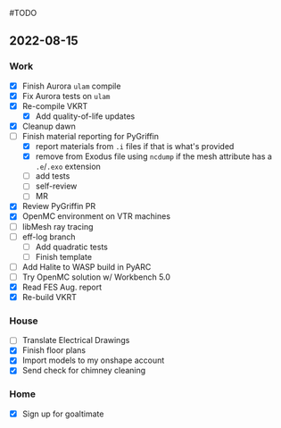 #TODO

## 2022-08-15

### Work
  - [x] Finish Aurora `ulam`  compile
  - [x] Fix Aurora tests on `ulam`
  - [x] Re-compile VKRT
	  - [x] Add quality-of-life updates
  - [x] Cleanup dawn
  - [ ] Finish material reporting for PyGriffin
	  - [x] report materials from `.i` files if that is what's provided
	  - [x] remove from Exodus file using `ncdump` if the mesh attribute has a `.e`/`.exo` extension
	  - [ ] add tests
	  - [ ] self-review
	  - [ ] MR
  - [x] Review PyGriffin PR
- [x] OpenMC environment on VTR machines
- [ ] libMesh ray tracing
- [ ] eff-log branch
	- [ ] Add quadratic tests
	- [ ] Finish template
- [ ] Add Halite to WASP build in PyARC
- [ ] Try OpenMC solution w/ Workbench 5.0
- [x] Read FES Aug. report
- [x] Re-build VKRT

### House
  - [ ] Translate Electrical Drawings
  - [x] Finish floor plans
  - [x] Import models to my onshape account
  - [x] Send check for chimney cleaning

### Home
  - [x] Sign up for goaltimate